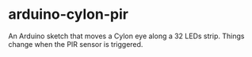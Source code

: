 arduino-cylon-pir
=================

An Arduino sketch that moves a Cylon eye along a 32 LEDs strip. Things change when the PIR sensor is triggered.
